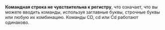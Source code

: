 **Командная строка не чувствительна к регистру**, что означает, что вы можете вводить команды, используя заглавные буквы, строчные буквы или любую их комбинацию. Команды CD, cd или Cd работают одинаково.